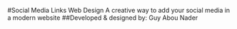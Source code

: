 #Social Media Links Web Design
A creative way to add your social media in a modern website
##Developed & designed by:
Guy Abou Nader
